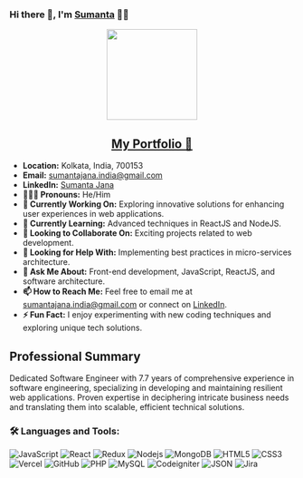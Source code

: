 ### Hi there 👋, I'm [Sumanta](https://github.com/sumantajana) 👨‍💻

<p align="center">
  <img src="https://github.com/thompsonemerson/thompsonemerson/raw/master/cover-thompson.png" height="160"/>
</p>
<h2 align="center" >
 <a href="https://portfolio-new-fwfu.vercel.app" target="_blank">
  My Portfolio 👑
</a>
</h2>


- **Location:** Kolkata, India, 700153
- **Email:** [sumantajana.india@gmail.com](mailto:sumantajana.india@gmail.com)
- **LinkedIn:** [Sumanta Jana](https://www.linkedin.com/in/sumantajana)
- **👨🏽‍💼 Pronouns:** He/Him
- **🔭 Currently Working On:** Exploring innovative solutions for enhancing user experiences in web applications.
- **🌱 Currently Learning:** Advanced techniques in ReactJS and NodeJS.
- **👯 Looking to Collaborate On:** Exciting projects related to web development.
- **🤔 Looking for Help With:** Implementing best practices in micro-services architecture.
- **💬 Ask Me About:** Front-end development, JavaScript, ReactJS, and software architecture.
- **📫 How to Reach Me:** Feel free to email me at [sumantajana.india@gmail.com](mailto:sumantajana.india@gmail.com) or connect on [LinkedIn](https://www.linkedin.com/in/sumantajana).
- **⚡ Fun Fact:** I enjoy experimenting with new coding techniques and exploring unique tech solutions.
  
## Professional Summary

Dedicated Software Engineer with 7.7 years of comprehensive experience in software engineering, specializing in developing and maintaining resilient web applications. Proven expertise in deciphering intricate business needs and translating them into scalable, efficient technical solutions.



### 🛠️ Languages and Tools:

![JavaScript](https://img.shields.io/badge/-JavaScript-black?style=flat-square&logo=javascript)
![React](https://img.shields.io/badge/-React-black?style=flat-square&logo=react)
![Redux](https://img.shields.io/badge/-Redux-black?style=flat-square&logo=Redux)
![Nodejs](https://img.shields.io/badge/-Nodejs-black?style=flat-square&logo=Node.js)
![MongoDB](https://img.shields.io/badge/-MongoDB-black?style=flat-square&logo=mongodb)
![HTML5](https://img.shields.io/badge/-HTML5-black?style=flat-square&logo=html5&logoColor=white)
![CSS3](https://img.shields.io/badge/-CSS3-black?style=flat-square&logo=css3)
![Vercel](https://img.shields.io/badge/-Vercel-black?style=flat-square&logo=vercel)
![GitHub](https://img.shields.io/badge/-GitHub-black?style=flat-square&logo=github)
![PHP](https://img.shields.io/badge/-PHP-black?style=flat-square&logo=php)
![MySQL](https://img.shields.io/badge/-MySQL-black?style=flat-square&logo=mysql)
![Codeigniter](https://img.shields.io/badge/-Codeigniter-black?style=flat-square&logo=codeigniter)
![JSON](https://img.shields.io/badge/-JSON-black?style=flat-square&logo=json)
![Jira](https://img.shields.io/badge/-Jira-black?style=flat-square&logo=jira)
